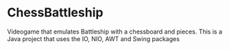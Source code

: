 # ChessBattleship
Videogame that emulates Battleship with a chessboard and pieces. This is a Java project that uses the IO, NIO, AWT and Swing packages
